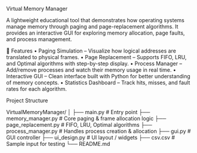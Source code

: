 Virtual Memory Manager

A lightweight educational tool that demonstrates how operating systems manage memory through paging and page-replacement algorithms.
It provides an interactive GUI for exploring memory allocation, page faults, and process management.


🚀 Features
	•	Paging Simulation – Visualize how logical addresses are translated to physical frames.
	•	Page Replacement – Supports FIFO, LRU, and Optimal algorithms with step-by-step display.
	•	Process Manager – Add/remove processes and watch their memory usage in real time.
	•	Interactive GUI – Clean interface built with Python for better understanding of memory concepts.
	•	Statistics Dashboard – Track hits, misses, and fault rates for each algorithm.

  Project Structure

VirtualMemoryManager/
│
├── main.py                # Entry point
├── memory_manager.py      # Core paging & frame allocation logic
├── page_replacement.py    # FIFO, LRU, Optimal algorithms
├── process_manager.py     # Handles process creation & allocation
├── gui.py                 # GUI controller
├── ui_design.py           # UI layout / widgets
├── csv.csv                # Sample input for testing
└── README.md
